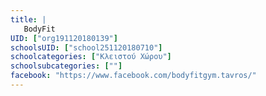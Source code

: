 ```yaml
---
title: |
   BodyFit
UID: ["org191120180139"]
schoolsUID: ["school251120180710"]
schoolcategories: ["Κλειστού Χώρου"]
schoolsubcategories: [""]
facebook: "https://www.facebook.com/bodyfitgym.tavros/"
---
```


